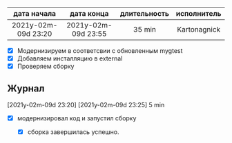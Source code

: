 
| дата начала         |   дата конца        | длительность   | исполнитель  |
|:-------------------:|:-------------------:|:--------------:|:------------:|
| 2021y-02m-09d 23:20 | 2021y-02m-09d 23:55 | 35 min         | Kartonagnick |


- [x] Модернизируем в соответсвии с обновленным mygtest
- [x] Добавляем инсталляцию в external
- [x] Проверяем сборку

Журнал  
------

[2021y-02m-09d 23:20] [2021y-02m-09d 23:25] 5 min
 - [x] модернизировал код и запустил сборку
   - [x] сборка завершилась успешно.

